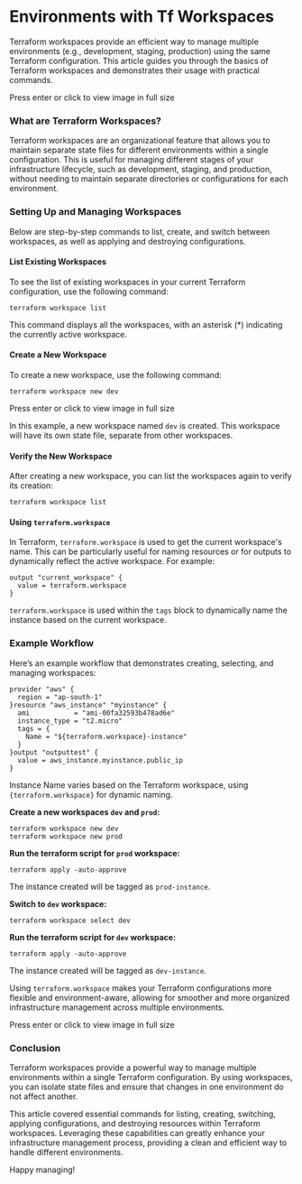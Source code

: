 # Environments with Tf Workspaces

Terraform workspaces provide an efficient way to manage multiple environments (e.g., development, staging, production) using the same Terraform configuration. This article guides you through the basics of Terraform workspaces and demonstrates their usage with practical commands.

Press enter or click to view image in full size

### What are Terraform Workspaces? <a href="#d19b" id="d19b"></a>

Terraform workspaces are an organizational feature that allows you to maintain separate state files for different environments within a single configuration. This is useful for managing different stages of your infrastructure lifecycle, such as development, staging, and production, without needing to maintain separate directories or configurations for each environment.

### Setting Up and Managing Workspaces <a href="#id-31df" id="id-31df"></a>

Below are step-by-step commands to list, create, and switch between workspaces, as well as applying and destroying configurations.

#### List Existing Workspaces <a href="#f9f1" id="f9f1"></a>

To see the list of existing workspaces in your current Terraform configuration, use the following command:

```
terraform workspace list
```

This command displays all the workspaces, with an asterisk (\*) indicating the currently active workspace.

#### Create a New Workspace <a href="#e286" id="e286"></a>

To create a new workspace, use the following command:

```
terraform workspace new dev
```

Press enter or click to view image in full size

In this example, a new workspace named `dev` is created. This workspace will have its own state file, separate from other workspaces.

#### Verify the New Workspace <a href="#id-58c2" id="id-58c2"></a>

After creating a new workspace, you can list the workspaces again to verify its creation:

```
terraform workspace list
```

#### Using `terraform.workspace` <a href="#id-01cb" id="id-01cb"></a>

In Terraform, `terraform.workspace` is used to get the current workspace's name. This can be particularly useful for naming resources or for outputs to dynamically reflect the active workspace. For example:

```
output "current_workspace" {
  value = terraform.workspace
}
```

`terraform.workspace` is used within the `tags` block to dynamically name the instance based on the current workspace.

### Example Workflow <a href="#id-8827" id="id-8827"></a>

Here’s an example workflow that demonstrates creating, selecting, and managing workspaces:

```
provider "aws" {
  region = "ap-south-1"
}resource "aws_instance" "myinstance" {
  ami           = "ami-00fa32593b478ad6e"
  instance_type = "t2.micro"
  tags = {
    Name = "${terraform.workspace}-instance"
  }
}output "outputtest" {
  value = aws_instance.myinstance.public_ip
}
```

Instance Name varies based on the Terraform workspace, using `{terraform.workspace}` for dynamic naming.

**Create a new workspaces `dev` and `prod`:**

```
terraform workspace new dev
terraform workspace new prod
```

**Run the terraform script for `prod` workspace:**

```
terraform apply -auto-approve
```

The instance created will be tagged as `prod-instance`.

**Switch to `dev` workspace:**

```
terraform workspace select dev
```

**Run the terraform script for `dev` workspace:**

```
terraform apply -auto-approve
```

The instance created will be tagged as `dev-instance`.

Using `terraform.workspace` makes your Terraform configurations more flexible and environment-aware, allowing for smoother and more organized infrastructure management across multiple environments.

Press enter or click to view image in full size

### Conclusion <a href="#d155" id="d155"></a>

Terraform workspaces provide a powerful way to manage multiple environments within a single Terraform configuration. By using workspaces, you can isolate state files and ensure that changes in one environment do not affect another.

This article covered essential commands for listing, creating, switching, applying configurations, and destroying resources within Terraform workspaces. Leveraging these capabilities can greatly enhance your infrastructure management process, providing a clean and efficient way to handle different environments.

Happy managing!
